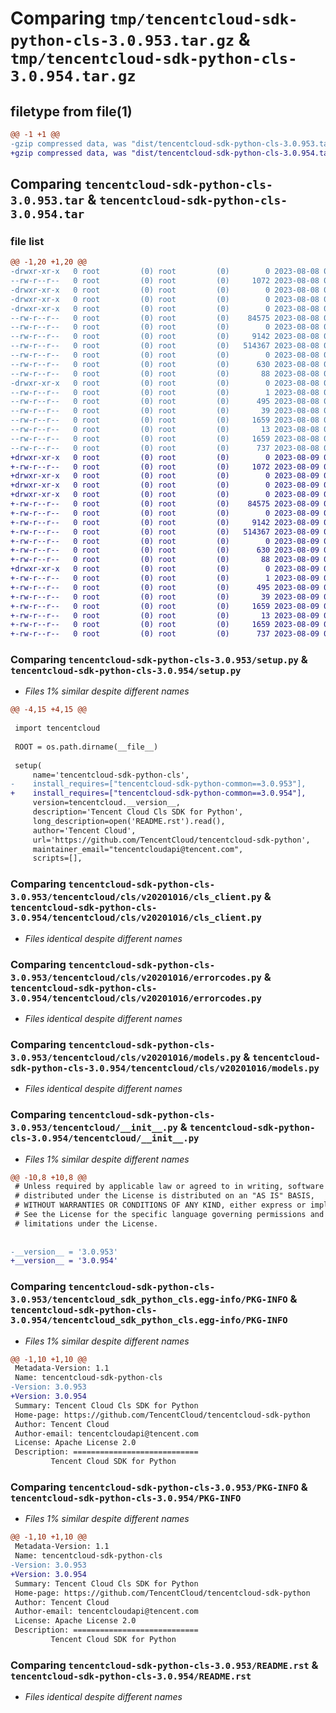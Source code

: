 # Comparing `tmp/tencentcloud-sdk-python-cls-3.0.953.tar.gz` & `tmp/tencentcloud-sdk-python-cls-3.0.954.tar.gz`

## filetype from file(1)

```diff
@@ -1 +1 @@
-gzip compressed data, was "dist/tencentcloud-sdk-python-cls-3.0.953.tar", last modified: Tue Aug  8 00:21:43 2023, max compression
+gzip compressed data, was "dist/tencentcloud-sdk-python-cls-3.0.954.tar", last modified: Wed Aug  9 00:21:43 2023, max compression
```

## Comparing `tencentcloud-sdk-python-cls-3.0.953.tar` & `tencentcloud-sdk-python-cls-3.0.954.tar`

### file list

```diff
@@ -1,20 +1,20 @@
-drwxr-xr-x   0 root         (0) root         (0)        0 2023-08-08 00:21:43.000000 tencentcloud-sdk-python-cls-3.0.953/
--rw-r--r--   0 root         (0) root         (0)     1072 2023-08-08 00:21:43.000000 tencentcloud-sdk-python-cls-3.0.953/setup.py
-drwxr-xr-x   0 root         (0) root         (0)        0 2023-08-08 00:21:43.000000 tencentcloud-sdk-python-cls-3.0.953/tencentcloud/
-drwxr-xr-x   0 root         (0) root         (0)        0 2023-08-08 00:21:43.000000 tencentcloud-sdk-python-cls-3.0.953/tencentcloud/cls/
-drwxr-xr-x   0 root         (0) root         (0)        0 2023-08-08 00:21:43.000000 tencentcloud-sdk-python-cls-3.0.953/tencentcloud/cls/v20201016/
--rw-r--r--   0 root         (0) root         (0)    84575 2023-08-08 00:21:43.000000 tencentcloud-sdk-python-cls-3.0.953/tencentcloud/cls/v20201016/cls_client.py
--rw-r--r--   0 root         (0) root         (0)        0 2023-08-08 00:21:43.000000 tencentcloud-sdk-python-cls-3.0.953/tencentcloud/cls/v20201016/__init__.py
--rw-r--r--   0 root         (0) root         (0)     9142 2023-08-08 00:21:43.000000 tencentcloud-sdk-python-cls-3.0.953/tencentcloud/cls/v20201016/errorcodes.py
--rw-r--r--   0 root         (0) root         (0)   514367 2023-08-08 00:21:43.000000 tencentcloud-sdk-python-cls-3.0.953/tencentcloud/cls/v20201016/models.py
--rw-r--r--   0 root         (0) root         (0)        0 2023-08-08 00:21:43.000000 tencentcloud-sdk-python-cls-3.0.953/tencentcloud/cls/__init__.py
--rw-r--r--   0 root         (0) root         (0)      630 2023-08-08 00:21:43.000000 tencentcloud-sdk-python-cls-3.0.953/tencentcloud/__init__.py
--rw-r--r--   0 root         (0) root         (0)       88 2023-08-08 00:21:43.000000 tencentcloud-sdk-python-cls-3.0.953/setup.cfg
-drwxr-xr-x   0 root         (0) root         (0)        0 2023-08-08 00:21:43.000000 tencentcloud-sdk-python-cls-3.0.953/tencentcloud_sdk_python_cls.egg-info/
--rw-r--r--   0 root         (0) root         (0)        1 2023-08-08 00:21:43.000000 tencentcloud-sdk-python-cls-3.0.953/tencentcloud_sdk_python_cls.egg-info/dependency_links.txt
--rw-r--r--   0 root         (0) root         (0)      495 2023-08-08 00:21:43.000000 tencentcloud-sdk-python-cls-3.0.953/tencentcloud_sdk_python_cls.egg-info/SOURCES.txt
--rw-r--r--   0 root         (0) root         (0)       39 2023-08-08 00:21:43.000000 tencentcloud-sdk-python-cls-3.0.953/tencentcloud_sdk_python_cls.egg-info/requires.txt
--rw-r--r--   0 root         (0) root         (0)     1659 2023-08-08 00:21:43.000000 tencentcloud-sdk-python-cls-3.0.953/tencentcloud_sdk_python_cls.egg-info/PKG-INFO
--rw-r--r--   0 root         (0) root         (0)       13 2023-08-08 00:21:43.000000 tencentcloud-sdk-python-cls-3.0.953/tencentcloud_sdk_python_cls.egg-info/top_level.txt
--rw-r--r--   0 root         (0) root         (0)     1659 2023-08-08 00:21:43.000000 tencentcloud-sdk-python-cls-3.0.953/PKG-INFO
--rw-r--r--   0 root         (0) root         (0)      737 2023-08-08 00:21:43.000000 tencentcloud-sdk-python-cls-3.0.953/README.rst
+drwxr-xr-x   0 root         (0) root         (0)        0 2023-08-09 00:21:43.000000 tencentcloud-sdk-python-cls-3.0.954/
+-rw-r--r--   0 root         (0) root         (0)     1072 2023-08-09 00:21:43.000000 tencentcloud-sdk-python-cls-3.0.954/setup.py
+drwxr-xr-x   0 root         (0) root         (0)        0 2023-08-09 00:21:43.000000 tencentcloud-sdk-python-cls-3.0.954/tencentcloud/
+drwxr-xr-x   0 root         (0) root         (0)        0 2023-08-09 00:21:43.000000 tencentcloud-sdk-python-cls-3.0.954/tencentcloud/cls/
+drwxr-xr-x   0 root         (0) root         (0)        0 2023-08-09 00:21:43.000000 tencentcloud-sdk-python-cls-3.0.954/tencentcloud/cls/v20201016/
+-rw-r--r--   0 root         (0) root         (0)    84575 2023-08-09 00:21:43.000000 tencentcloud-sdk-python-cls-3.0.954/tencentcloud/cls/v20201016/cls_client.py
+-rw-r--r--   0 root         (0) root         (0)        0 2023-08-09 00:21:43.000000 tencentcloud-sdk-python-cls-3.0.954/tencentcloud/cls/v20201016/__init__.py
+-rw-r--r--   0 root         (0) root         (0)     9142 2023-08-09 00:21:43.000000 tencentcloud-sdk-python-cls-3.0.954/tencentcloud/cls/v20201016/errorcodes.py
+-rw-r--r--   0 root         (0) root         (0)   514367 2023-08-09 00:21:43.000000 tencentcloud-sdk-python-cls-3.0.954/tencentcloud/cls/v20201016/models.py
+-rw-r--r--   0 root         (0) root         (0)        0 2023-08-09 00:21:43.000000 tencentcloud-sdk-python-cls-3.0.954/tencentcloud/cls/__init__.py
+-rw-r--r--   0 root         (0) root         (0)      630 2023-08-09 00:21:43.000000 tencentcloud-sdk-python-cls-3.0.954/tencentcloud/__init__.py
+-rw-r--r--   0 root         (0) root         (0)       88 2023-08-09 00:21:43.000000 tencentcloud-sdk-python-cls-3.0.954/setup.cfg
+drwxr-xr-x   0 root         (0) root         (0)        0 2023-08-09 00:21:43.000000 tencentcloud-sdk-python-cls-3.0.954/tencentcloud_sdk_python_cls.egg-info/
+-rw-r--r--   0 root         (0) root         (0)        1 2023-08-09 00:21:43.000000 tencentcloud-sdk-python-cls-3.0.954/tencentcloud_sdk_python_cls.egg-info/dependency_links.txt
+-rw-r--r--   0 root         (0) root         (0)      495 2023-08-09 00:21:43.000000 tencentcloud-sdk-python-cls-3.0.954/tencentcloud_sdk_python_cls.egg-info/SOURCES.txt
+-rw-r--r--   0 root         (0) root         (0)       39 2023-08-09 00:21:43.000000 tencentcloud-sdk-python-cls-3.0.954/tencentcloud_sdk_python_cls.egg-info/requires.txt
+-rw-r--r--   0 root         (0) root         (0)     1659 2023-08-09 00:21:43.000000 tencentcloud-sdk-python-cls-3.0.954/tencentcloud_sdk_python_cls.egg-info/PKG-INFO
+-rw-r--r--   0 root         (0) root         (0)       13 2023-08-09 00:21:43.000000 tencentcloud-sdk-python-cls-3.0.954/tencentcloud_sdk_python_cls.egg-info/top_level.txt
+-rw-r--r--   0 root         (0) root         (0)     1659 2023-08-09 00:21:43.000000 tencentcloud-sdk-python-cls-3.0.954/PKG-INFO
+-rw-r--r--   0 root         (0) root         (0)      737 2023-08-09 00:21:43.000000 tencentcloud-sdk-python-cls-3.0.954/README.rst
```

### Comparing `tencentcloud-sdk-python-cls-3.0.953/setup.py` & `tencentcloud-sdk-python-cls-3.0.954/setup.py`

 * *Files 1% similar despite different names*

```diff
@@ -4,15 +4,15 @@
 
 import tencentcloud
 
 ROOT = os.path.dirname(__file__)
 
 setup(
     name='tencentcloud-sdk-python-cls',
-    install_requires=["tencentcloud-sdk-python-common==3.0.953"],
+    install_requires=["tencentcloud-sdk-python-common==3.0.954"],
     version=tencentcloud.__version__,
     description='Tencent Cloud Cls SDK for Python',
     long_description=open('README.rst').read(),
     author='Tencent Cloud',
     url='https://github.com/TencentCloud/tencentcloud-sdk-python',
     maintainer_email="tencentcloudapi@tencent.com",
     scripts=[],
```

### Comparing `tencentcloud-sdk-python-cls-3.0.953/tencentcloud/cls/v20201016/cls_client.py` & `tencentcloud-sdk-python-cls-3.0.954/tencentcloud/cls/v20201016/cls_client.py`

 * *Files identical despite different names*

### Comparing `tencentcloud-sdk-python-cls-3.0.953/tencentcloud/cls/v20201016/errorcodes.py` & `tencentcloud-sdk-python-cls-3.0.954/tencentcloud/cls/v20201016/errorcodes.py`

 * *Files identical despite different names*

### Comparing `tencentcloud-sdk-python-cls-3.0.953/tencentcloud/cls/v20201016/models.py` & `tencentcloud-sdk-python-cls-3.0.954/tencentcloud/cls/v20201016/models.py`

 * *Files identical despite different names*

### Comparing `tencentcloud-sdk-python-cls-3.0.953/tencentcloud/__init__.py` & `tencentcloud-sdk-python-cls-3.0.954/tencentcloud/__init__.py`

 * *Files 1% similar despite different names*

```diff
@@ -10,8 +10,8 @@
 # Unless required by applicable law or agreed to in writing, software
 # distributed under the License is distributed on an "AS IS" BASIS,
 # WITHOUT WARRANTIES OR CONDITIONS OF ANY KIND, either express or implied.
 # See the License for the specific language governing permissions and
 # limitations under the License.
 
 
-__version__ = '3.0.953'
+__version__ = '3.0.954'
```

### Comparing `tencentcloud-sdk-python-cls-3.0.953/tencentcloud_sdk_python_cls.egg-info/PKG-INFO` & `tencentcloud-sdk-python-cls-3.0.954/tencentcloud_sdk_python_cls.egg-info/PKG-INFO`

 * *Files 1% similar despite different names*

```diff
@@ -1,10 +1,10 @@
 Metadata-Version: 1.1
 Name: tencentcloud-sdk-python-cls
-Version: 3.0.953
+Version: 3.0.954
 Summary: Tencent Cloud Cls SDK for Python
 Home-page: https://github.com/TencentCloud/tencentcloud-sdk-python
 Author: Tencent Cloud
 Author-email: tencentcloudapi@tencent.com
 License: Apache License 2.0
 Description: ============================
         Tencent Cloud SDK for Python
```

### Comparing `tencentcloud-sdk-python-cls-3.0.953/PKG-INFO` & `tencentcloud-sdk-python-cls-3.0.954/PKG-INFO`

 * *Files 1% similar despite different names*

```diff
@@ -1,10 +1,10 @@
 Metadata-Version: 1.1
 Name: tencentcloud-sdk-python-cls
-Version: 3.0.953
+Version: 3.0.954
 Summary: Tencent Cloud Cls SDK for Python
 Home-page: https://github.com/TencentCloud/tencentcloud-sdk-python
 Author: Tencent Cloud
 Author-email: tencentcloudapi@tencent.com
 License: Apache License 2.0
 Description: ============================
         Tencent Cloud SDK for Python
```

### Comparing `tencentcloud-sdk-python-cls-3.0.953/README.rst` & `tencentcloud-sdk-python-cls-3.0.954/README.rst`

 * *Files identical despite different names*

